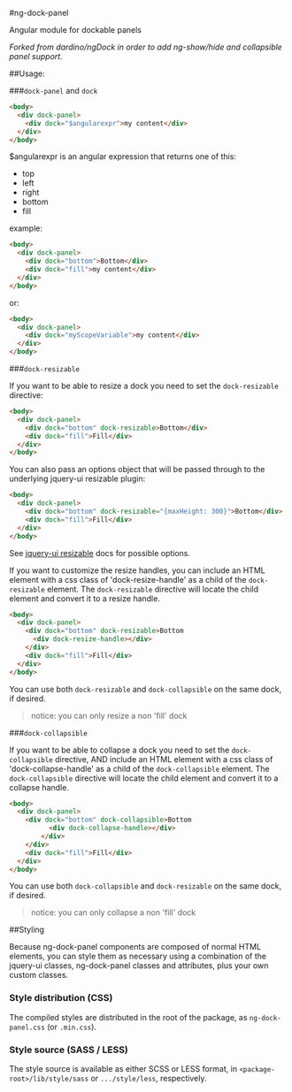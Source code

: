 #ng-dock-panel

Angular module for dockable panels

_Forked from dardino/ngDock in order to add ng-show/hide and collapsible panel support._

##Usage:

###`dock-panel` and `dock`


```html
<body>
  <div dock-panel>
    <div dock="$angularexpr">my content</div>
  </div>
</body>
```

$angularexpr is an angular expression that returns one of this:

- top
- left
- right
- bottom
- fill

example:
```html
<body>
  <div dock-panel>
    <div dock="bottom">Bottom</div>
    <div dock="fill">my content</div>
  </div>
</body>
```

or:

```html
<body>
  <div dock-panel>
    <div dock="myScopeVariable">my content</div>
  </div>
</body>
```


###`dock-resizable`

If you want to be able to resize a dock you need to set the `dock-resizable` directive:

```html
<body>
  <div dock-panel>
    <div dock="bottom" dock-resizable>Bottom</div>
    <div dock="fill">Fill</div>
  </div>
</body>
```

You can also pass an options object that will be passed through to the underlying jquery-ui resizable plugin:

```html
<body>
  <div dock-panel>
    <div dock="bottom" dock-resizable="{maxHeight: 300}">Bottom</div>
    <div dock="fill">Fill</div>
  </div>
</body>
```

See [jquery-ui resizable](http://api.jqueryui.com/resizable/) docs for possible options.

If you want to customize the resize handles, you can include an HTML element with a css class of 'dock-resize-handle' as a child of the `dock-resizable` element. The `dock-resizable` directive will locate the child element and convert it to a resize handle.

```html
<body>
  <div dock-panel>
    <div dock="bottom" dock-resizable>Bottom
      <div dock-resize-handle></div>
    </div>
    <div dock="fill">Fill</div>
  </div>
</body>
```

You can use both `dock-resizable` and `dock-collapsible` on the same dock, if desired.

>notice:
>you can only resize a non 'fill' dock

###`dock-collapsible`

If you want to be able to collapse a dock you need to set the `dock-collapsible` directive, AND include an HTML element with a css class of 'dock-collapse-handle' as a child of the `dock-collapsible` element. The `dock-collapsible` directive will locate the child element and convert it to a collapse handle.

```html
<body>
  <div dock-panel>
    <div dock="bottom" dock-collapsible>Bottom
          <div dock-collapse-handle></div>
        </div>
    </div>
    <div dock="fill">Fill</div>
  </div>
</body>
```

You can use both `dock-collapsible` and `dock-resizable` on the same dock, if desired.

>notice:
>you can only collapse a non 'fill' dock

##Styling

Because ng-dock-panel components are composed of normal HTML elements, you can style them as necessary using a combination of the jquery-ui classes, ng-dock-panel classes and attributes, plus your own custom classes.

### Style distribution (CSS)
The compiled styles are distributed in the root of the package, as
`ng-dock-panel.css` (or `.min.css`).

### Style source (SASS / LESS)
The style source is available as either SCSS or LESS format, in
`<package-root>/lib/style/sass` or `.../style/less`, respectively. 
